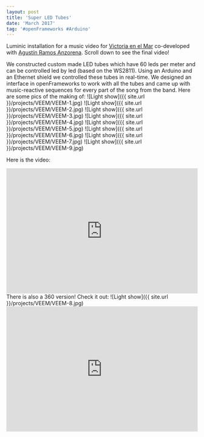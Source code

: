 ```yaml
---
layout: post
title: 'Super LED Tubes'
date: 'March 2017'
tag: '#openFrameworks #Arduino'
---
```

Luminic installation for a music video for [Victoria en el Mar](http://www.victoriaenelmar.com/) co-developed with [Agustín Ramos Anzorena](http://www.pleek.net/). Scroll down to see the final video!

We constructed custom made LED tubes which have 60 leds per meter and can be controlled led by led (based on the WS2811). Using an Arduino and an Ethernet shield we controlled these tubes in real-time. We designed an interface in openFrameworks to work with all the tubes and came up with music-reactive sequences for every part of the song from the band.
Here are some pics of the making of:
![Light show]({{ site.url }}/projects/VEEM/VEEM-1.jpg)
![Light show]({{ site.url }}/projects/VEEM/VEEM-2.jpg)
![Light show]({{ site.url }}/projects/VEEM/VEEM-3.jpg)
![Light show]({{ site.url }}/projects/VEEM/VEEM-4.jpg)
![Light show]({{ site.url }}/projects/VEEM/VEEM-5.jpg)
![Light show]({{ site.url }}/projects/VEEM/VEEM-6.jpg)
![Light show]({{ site.url }}/projects/VEEM/VEEM-7.jpg)
![Light show]({{ site.url }}/projects/VEEM/VEEM-9.jpg)

Here is the video:
<iframe width="100%" height="330" src="https://www.youtube.com/embed/fvKzBEd7Ano" frameborder="0" allowfullscreen></iframe>
There is also a 360 version! Check it out:
![Light show]({{ site.url }}/projects/VEEM/VEEM-8.jpg)
<iframe width="100%" height="330" src="https://www.youtube.com/embed/J7AQBa270bY" frameborder="0" allowfullscreen></iframe>
